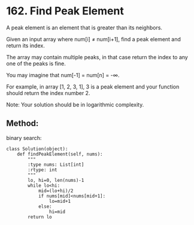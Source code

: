 # 162. Find Peak Element

A peak element is an element that is greater than its neighbors.

Given an input array where num[i] ≠ num[i+1], find a peak element and return its index.

The array may contain multiple peaks, in that case return the index to any one of the peaks is fine.

You may imagine that num[-1] = num[n] = -∞.

For example, in array [1, 2, 3, 1], 3 is a peak element and your function should return the index number 2.


Note:
Your solution should be in logarithmic complexity.

## Method:

binary search:

    class Solution(object):
        def findPeakElement(self, nums):
            """
            :type nums: List[int]
            :rtype: int
            """
            lo, hi=0, len(nums)-1
            while lo<hi:
                mid=(lo+hi)/2
                if nums[mid]<nums[mid+1]:
                    lo=mid+1
                else:
                    hi=mid
            return lo

            